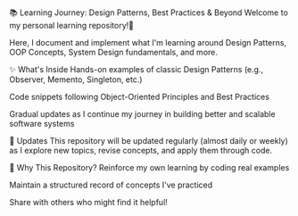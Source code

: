 📚 Learning Journey: Design Patterns, Best Practices & Beyond
Welcome to my personal learning repository!🚀

Here, I document and implement what I'm learning around Design Patterns, OOP Concepts, System Design fundamentals, and more.

✨ What's Inside
Hands-on examples of classic Design Patterns (e.g., Observer, Memento, Singleton, etc.)

Code snippets following Object-Oriented Principles and Best Practices

Gradual updates as I continue my journey in building better and scalable software systems

📅 Updates
This repository will be updated regularly (almost daily or weekly) as I explore new topics, revise concepts, and apply them through code.

📌 Why This Repository?
Reinforce my own learning by coding real examples

Maintain a structured record of concepts I've practiced

Share with others who might find it helpful!
